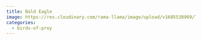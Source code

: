 ```yaml
---
title: Bald Eagle
image: https://res.cloudinary.com/rama-llama/image/upload/v1605538969/The_Eagle_x8l6oy.jpg
categories:
  - birds-of-prey
---
```

